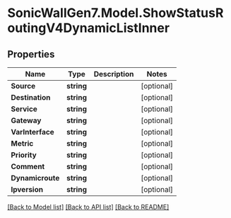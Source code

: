 # SonicWallGen7.Model.ShowStatusRoutingV4DynamicListInner

## Properties

Name | Type | Description | Notes
------------ | ------------- | ------------- | -------------
**Source** | **string** |  | [optional] 
**Destination** | **string** |  | [optional] 
**Service** | **string** |  | [optional] 
**Gateway** | **string** |  | [optional] 
**VarInterface** | **string** |  | [optional] 
**Metric** | **string** |  | [optional] 
**Priority** | **string** |  | [optional] 
**Comment** | **string** |  | [optional] 
**Dynamicroute** | **string** |  | [optional] 
**Ipversion** | **string** |  | [optional] 

[[Back to Model list]](../README.md#documentation-for-models) [[Back to API list]](../README.md#documentation-for-api-endpoints) [[Back to README]](../README.md)

